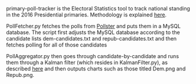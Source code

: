 primary-poll-tracker is the Electoral Statistics tool to track national standing in the 2016 Presidential primaries. Methodology is explained [here](http://electoralstatistics.com/primary-poll-tracker-methodology/).

PollFetcher.py fetches the polls from [Pollster](http://elections.huffingtonpost.com/pollster) and puts them in a MySQL database. The script first adjusts the MySQL database according to the candidate lists dem-candidates.txt and repub-candidates.txt and then fetches polling for all of those candidates

PollAggregator.py then goes through candidate-by-candidate and runs them through a Kalman filter (which resides in KalmanFilter.py), as described [here](http://citeseerx.ist.psu.edu/viewdoc/download?doi=10.1.1.397.6111&rep=rep1&type=pdf) and then outputs charts such as those titled Dem.png and Repub.png.
